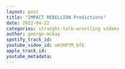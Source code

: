 ```yaml
---
layout: post
title: "IMPACT REBELLION Predictions"
date: 2022-04-22
categories: straight-talk-wrestling videos
author: george-mckay
spotify_track_id: 
youtube_video_id: uH3HPYM_bfE
apple_track_id: 
youtube_metadata: 
---
```

